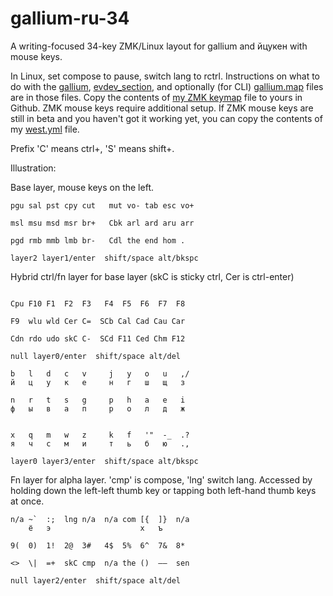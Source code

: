 # gallium-ru-34
A writing-focused 34-key ZMK/Linux layout for gallium and йцукен with mouse keys.

In Linux, set compose to pause, switch lang to rctrl.
Instructions on what to do with the [gallium](https://github.com/stozi/galliumv2-ru-34/blob/main/gallium), [evdev_section](https://github.com/stozi/gallium-ru-34/blob/main/evdev_section.xml), and optionally (for CLI) [gallium.map](https://github.com/stozi/gallium-ru-34/blob/main/gallium.map) files are in those files. Copy the contents of [my ZMK keymap](https://github.com/stozi/zmk-config/blob/master/config/a_dux.keymap) file to yours in Github. ZMK mouse keys require additional setup. If ZMK mouse keys are still in beta and you haven't got it working yet, you can copy the contents of my [west.yml](https://github.com/stozi/zmk-config/blob/master/config/west.yml) file.


Prefix 'C' means ctrl+, 'S' means shift+.

Illustration:

Base layer, mouse keys on the left.

```
pgu sal pst cpy cut   mut vo- tab esc vo+ 

msl msu msd msr br+   Cbk arl ard aru arr

pgd rmb mmb lmb br-   Cdl the end hom .

layer2 layer1/enter  shift/space alt/bkspc   
```               

Hybrid ctrl/fn layer for base layer (skC is sticky ctrl, Cer is ctrl-enter)

```

Cpu F10 F1  F2  F3   F4  F5  F6  F7  F8

F9  wlu wld Cer C=  SCb Cal Cad Cau Car

Cdn rdo udo skC C-  SCd F11 Ced Chm F12

null layer0/enter  shift/space alt/del   
```

```
b   l   d   c   v     j   y   o   u   ,/
й   ц   у   к   е     н   г   ш   щ   з

n   r   t   s   g     p   h   a   e   i
ф   ы   в   а   п     р   о   л   д   ж


x   q   m   w   z     k   f   '"  -_  .?
я   ч   с   м   и     т   ь   б   ю   .,

layer0 layer3/enter  shift/space alt/bkspc
```

Fn layer for alpha layer. 'cmp' is compose, 'lng' switch lang. Accessed by holding down the left-left thumb key or tapping both left-hand thumb keys at once.

```
n/a ~`  :;  lng n/a  n/a com [{  ]}  n/a
    ё   э                    х   ъ

9(  0)  1!  2@  3#   4$  5%  6^  7&  8*

<>  \|  =+  skC cmp  n/a the ()  –—  sen       

null layer2/enter  shift/space alt/del
```
